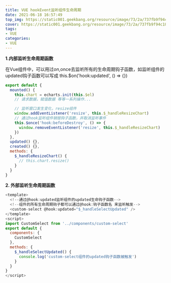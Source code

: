 ```yaml
---
title: VUE hookEvent监听组件生命周期
date: 2021-06-18 16:57:49
top_img: https://static001.geekbang.org/resource/image/73/2a/737fb9f94c18a26a875c27169222b82a.jpg
cover: https://static001.geekbang.org/resource/image/73/2a/737fb9f94c18a26a875c27169222b82a.jpg
tags:
- VUE
categories:
- VUE
---
```

**1.内部监听生命周期函数**

<!-- more -->

在Vue组件中，可以用过$on,$once去监听所有的生命周期钩子函数，如监听组件的updated钩子函数可以写成 this.$on('hook:updated', () => {})


```javascript
export default {
  mounted() {
    this.chart = echarts.init(this.$el)
    // 请求数据，赋值数据 等等一系列操作...

    // 监听窗口发生变化，resize组件
    window.addEventListener('resize', this.$_handleResizeChart)
    // 通过hook监听组件销毁钩子函数，并取消监听事件
    this.$once('hook:beforeDestroy', () => {
      window.removeEventListener('resize', this.$_handleResizeChart)
    })
  },
  updated() {},
  created() {},
  methods: {
    $_handleResizeChart() {
      // this.chart.resize()
    }
  }
}
```
**2. 外部监听生命周期函数**

```javascript
<template>
  <!--通过@hook:updated监听组件的updated生命钩子函数-->
  <!--组件的所有生命周期钩子都可以通过@hook:钩子函数名 来监听触发-->
  <custom-select @hook:updated="$_handleSelectUpdated" />
</template>
<script>
import CustomSelect from '../components/custom-select'
export default {
  components: {
    CustomSelect
  },
  methods: {
    $_handleSelectUpdated() {
      console.log('custom-select组件的updated钩子函数被触发')
    }
  }
}
</script>

```
